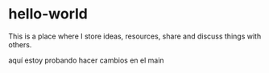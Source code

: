 # hello-world
This is a place where I store ideas, resources, share and discuss things with others.

aquí estoy probando hacer cambios en el main
